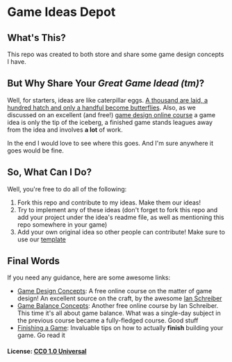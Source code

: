 # Game Ideas Depot

## What's This?

This repo was created to both store and share some game design concepts I have.

## But Why Share Your *Great Game Idead (tm)*?

Well, for starters, ideas are like caterpillar eggs. [A thousand are laid, a hundred hatch and only a handful become butterflies](http://www.gamecareerguide.com/features/614/the_idea_is_not_the_.php). Also, as we discussed on an excellent (and free!) [game design online course](https://gamedesignconcepts.wordpress.com/) a game idea is only the tip of the iceberg, a finished game stands leagues away from the idea and involves **a lot** of work.

In the end I would love to see where this goes. And I'm sure anywhere it goes would be fine.

## So, What Can I Do?

Well, you're free to do all of the following:

1. Fork this repo and contribute to my ideas. Make them our ideas!
2. Try to implement any of these ideas (don't forget to fork this repo and add your project under the idea's readme file, as well as mentioning this repo somewhere in your game)
3. Add your own original idea so other people can contribute! Make sure to use our [template](BASE_GDD.md)

## Final Words

If you need any guidance, here are some awesome links:

- [Game Design Concepts](https://gamedesignconcepts.wordpress.com/): A free online course on the matter of game design! An excellent source on the craft, by the awesome [Ian Schreiber](https://twitter.com/ianschreiber)
- [Game Balance Concepts](https://gamebalanceconcepts.wordpress.com/): Another free online course by Ian Schreiber. This time it's all about game balance. What was a single-day subject in the previous course became a fully-fledged course. Good stuff
- [Finishing a Game](http://makegames.tumblr.com/post/1136623767/finishing-a-game): Invaluable tips on how to actually **finish** building your game. Go read it


#### License: [CC0 1.0 Universal](LICENSE)
